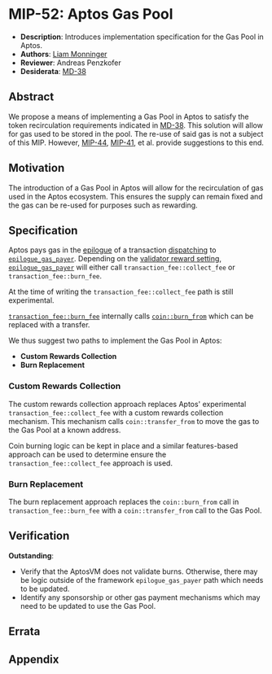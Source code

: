 # MIP-52: Aptos Gas Pool
- **Description**: Introduces implementation specification for the Gas Pool in Aptos. 
- **Authors**: [Liam Monninger](mailto:liam@movementlabs.xyz)
- **Reviewer**: Andreas Penzkofer
- **Desiderata**: [MD-38](https://github.com/movementlabsxyz/MIP/pulls)

## Abstract

We propose a means of implementing a Gas Pool in Aptos to satisfy the token recirculation requirements indicated in [MD-38](https://github.com/movementlabsxyz/MIP/pulls). This solution will allow for gas used to be stored in the pool. The re-use of said gas is not a subject of this MIP. However, [MIP-44](https://github.com/movementlabsxyz/MIP/pull/44), [MIP-41](https://github.com/movementlabsxyz/MIP/pull/41), et al.  provide suggestions to this end.

## Motivation

The introduction of a Gas Pool in Aptos will allow for the recirculation of gas used in the Aptos ecosystem. This ensures the supply can remain fixed and the gas can be re-used for purposes such as rewarding. 

## Specification

Aptos pays gas in the [epilogue](https://github.com/movementlabsxyz/aptos-core/blob/70be3926ff79ff4cdb0cee928f717fafcd41ecdd/aptos-move/aptos-vm/src/transaction_validation.rs#L194) of a transaction [dispatching](https://github.com/movementlabsxyz/aptos-core/blob/70be3926ff79ff4cdb0cee928f717fafcd41ecdd/aptos-move/aptos-vm/src/transaction_validation.rs#L34) to [`epilogue_gas_payer`](https://github.com/movementlabsxyz/aptos-core/blob/70be3926ff79ff4cdb0cee928f717fafcd41ecdd/aptos-move/framework/aptos-framework/sources/transaction_validation.move#L274). Depending on the [validator reward setting](https://github.com/movementlabsxyz/aptos-core/blob/70be3926ff79ff4cdb0cee928f717fafcd41ecdd/aptos-move/framework/aptos-framework/sources/transaction_validation.move#L305), [`epilogue_gas_payer`](https://github.com/movementlabsxyz/aptos-core/blob/70be3926ff79ff4cdb0cee928f717fafcd41ecdd/aptos-move/framework/aptos-framework/sources/transaction_validation.move#L274) will either call `transaction_fee::collect_fee` or `transaction_fee::burn_fee`. 

At the time of writing the `transaction_fee::collect_fee` path is still experimental. 

[`transaction_fee::burn_fee`](https://github.com/movementlabsxyz/aptos-core/blob/70be3926ff79ff4cdb0cee928f717fafcd41ecdd/aptos-move/framework/aptos-framework/sources/transaction_fee.move#L218) internally calls [`coin::burn_from`](https://github.com/movementlabsxyz/aptos-core/blob/70be3926ff79ff4cdb0cee928f717fafcd41ecdd/aptos-move/framework/aptos-framework/sources/transaction_fee.move#L229C17-L233C19) which can be replaced with a transfer.

We thus suggest two paths to implement the Gas Pool in Aptos: 
- **Custom Rewards Collection**
- **Burn Replacement**

### Custom Rewards Collection
The custom rewards collection approach replaces Aptos' experimental `transaction_fee::collect_fee` with a custom rewards collection mechanism. This mechanism calls `coin::transfer_from` to move the gas to the Gas Pool at a known address.

Coin burning logic can be kept in place and a similar features-based approach can be used to determine ensure the `transaction_fee::collect_fee` approach is used.

### Burn Replacement
The burn replacement approach replaces the `coin::burn_from` call in `transaction_fee::burn_fee` with a `coin::transfer_from` call to the Gas Pool.

## Verification
**Outstanding**:
- Verify that the AptosVM does not validate burns. Otherwise, there may be logic outside of the framework `epilogue_gas_payer` path which needs to be updated. 
- Identify any sponsorship or other gas payment mechanisms which may need to be updated to use the Gas Pool.

## Errata


## Appendix
